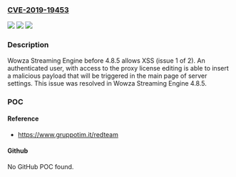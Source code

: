 ### [CVE-2019-19453](https://cve.mitre.org/cgi-bin/cvename.cgi?name=CVE-2019-19453)
![](https://img.shields.io/static/v1?label=Product&message=n%2Fa&color=blue)
![](https://img.shields.io/static/v1?label=Version&message=n%2Fa&color=blue)
![](https://img.shields.io/static/v1?label=Vulnerability&message=n%2Fa&color=brighgreen)

### Description

Wowza Streaming Engine before 4.8.5 allows XSS (issue 1 of 2). An authenticated user, with access to the proxy license editing is able to insert a malicious payload that will be triggered in the main page of server settings. This issue was resolved in Wowza Streaming Engine 4.8.5.

### POC

#### Reference
- https://www.gruppotim.it/redteam

#### Github
No GitHub POC found.

